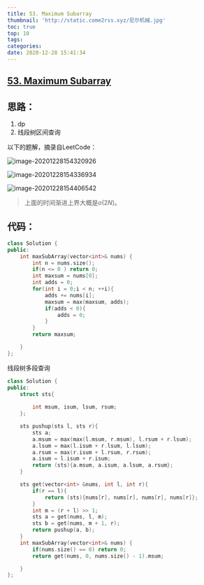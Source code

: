```yaml
---
title: 53. Maximum Subarray
thumbnail: 'http://static.come2rss.xyz/尼尔机械.jpg'
toc: true
top: 10
tags:
categories:
date: 2020-12-28 15:41:34
---
```






## [53. Maximum Subarray](https://leetcode-cn.com/problems/maximum-subarray/)



## 思路：

1. dp
2. 线段树区间查询

<!-- more -->

以下的题解，摘录自LeetCode：



![image-20201228154320926](http://static.come2rss.xyz/image-20201228154320926.png)

![image-20201228154336934](http://static.come2rss.xyz/image-20201228154336934.png)

![image-20201228154406542](http://static.come2rss.xyz/image-20201228154406542.png)



> 上面的时间渐进上界大概是$o(2N)$。

## 代码：

```c++
class Solution {
public:
    int maxSubArray(vector<int>& nums) {
        int n = nums.size();
        if(n <= 0 ) return 0;
        int maxsum = nums[0];
        int adds = 0;
        for(int i = 0;i < n; ++i){
            adds += nums[i];
            maxsum = max(maxsum, adds);
            if(adds < 0){
                adds = 0;
            }
        }
        return maxsum;

    }
};
```

线段树多段查询

```c++
class Solution {
public:
    struct sts{
        
        int msum, isum, lsum, rsum;
    };

    sts pushup(sts l, sts r){
        sts a; 
        a.msum = max(max(l.msum, r.msum), l.rsum + r.lsum);
        a.lsum = max(l.isum + r.lsum, l.lsum);
        a.rsum = max(r.isum + l.rsum, r.rsum);
        a.isum = l.isum + r.isum;
        return (sts){a.msum, a.isum, a.lsum, a.rsum};
    }

    sts get(vector<int> &nums, int l, int r){
        if(r == l){
            return (sts){nums[r], nums[r], nums[r], nums[r]};
        }
        int m = (r + l) >> 1;
        sts a = get(nums, l, m);
        sts b = get(nums, m + 1, r);
        return pushup(a, b);
    }
    int maxSubArray(vector<int>& nums) {
        if(nums.size() == 0) return 0;
        return get(nums, 0, nums.size() - 1).msum;

    }
};
```